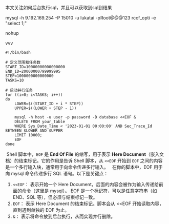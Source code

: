 
本文关注如何后台执行sql，并且可以获取到sql到结果



mysql -h 9.192.169.254 -P 15010 -u lukatai -pRoot@@@123 rccf_opti -e "select 1;"


nohup 


vvv




```shell
#!/bin/bash

# 定义范围和任务数
START_ID=10000000000000000
END_ID=20000000799999995
STEP=1000000000000000
TASKS=10

# 启动并行任务
for ((i=0; i<TASKS; i++))
do
    LOWER=$((START_ID + i * STEP))
    UPPER=$((LOWER + STEP - 1))

    mysql -h host -u user -p password -D database <<EOF &
    DELETE FROM your_table
    WHERE Sys_Date_Time < '2023-01-01 00:00:00' AND Sec_Trace_Id BETWEEN $LOWER AND $UPPER
    LIMIT 10000;
    EOF
done
```

 Shell 脚本中，`EOF` 是 **End Of File** 的缩写，用于表示 **Here Document**（嵌入文档）的结束标记。它的作用是告诉 Shell 脚本，从 `<<EOF` 开始到 `EOF` 之间的内容是一个多行输入块，通常用于向命令传递多行输入。
 
在你的脚本中，EOF 用于向 mysql 命令传递多行 SQL 语句。以下是关键点：
1. `<<EOF`：
表示开始一个 Here Document，后面的内容会被作为输入传递给前面的命令（这里是 mysql）。
EOF 是一个标记符，可以是任意字符串（如 END、SQL 等），但必须与结束标记一致。
2. `EOF`：
表示 Here Document 的结束标记。脚本会从 <<EOF 开始读取内容，直到遇到单独的 EOF 为止。
3. `&`：
表示将命令放到后台执行，从而实现并行删除。

